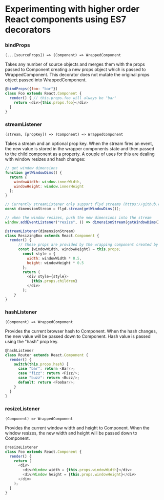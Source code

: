 # Experimenting with higher order React components using ES7 decorators

### bindProps
`(...[sourceProps]) => (Component) => WrappedComponent`

Takes any number of source objects and merges them with the props passed to Component creating a new props object which is passed to WrappedComponent. This decorator does not mutate the original props object passed into WrappedComponent.

```javascript
@bindProps({foo: "bar"})
class Foo extends React.Component {
  render() { // this.props.foo will always be "bar"
    return <div>{this.props.foo}</div>
  }
}
```

### streamListener
`(stream, [propKey]) => (Component) => WrappedComponent`

Takes a stream and an optional prop key. When the stream fires an event, the new value is stored in the wrapper components state and then passed to the child component as a property. A couple of uses for this are dealing with window resizes and hash changes:

```javascript
// get window dimensions
function getWindowDims() {
  return {
    windowWidth: window.innerWidth,
    windowHeight: window.innerHeight
  };
}

// Currently streamListener only support flyd streams (https://github.com/paldepind/flyd)
const dimensionStream = flyd.stream(getWindowDims());

// when the window resizes, push the new dimensions into the stream
window.addEventListener("resize", () => dimensionStream(getWindowDims()));

@streamListener(dimensionStream)
class ResizingBox extends React.Component {
  render() {
      // these props are provided by the wrapping component created by streamListener
      const {windowWidth, windowHeight} = this.props;
        const style = {
          width: windowWidth * 0.5, 
          height: windowHeight * 0.5
        };
        return (
          <div style={style}>
            {this.props.children}
          </div>
        );
    }
}

```

### hashListener
`(Component) => WrappedComponent`

Provides the current browser hash to Component. When the hash changes, the new value will be passed down to Component. Hash value is passed using the "hash" prop key.

```javascript
@hashListener
class Router extends React.Component {
  render() {
    switch(this.props.hash) {
      case "bar": return <Bar/>;
      case "fizz": return <Fizz/>;
      case "buzz": return <Buzz/>;
      default: return <Foobar/>;
    }
  }
}
```

### resizeListener
`(Component) => WrappedComponent`

Provides the current window width and height to Component. When the window resizes, the new width and height will be passed down to Component.

```javascript
@resizeListener
class Foo extends React.Component {
  render() {
    return (
      <div>
        <div>Window width = {this.props.windowWidth}</div>
        <div>Window height = {this.props.windowHeight}</div>
      </div>
    );
  }
}
```
